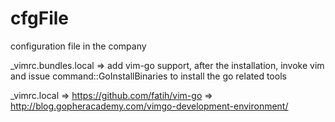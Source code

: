 cfgFile
=======

configuration file in the company

_vimrc.bundles.local
=> add vim-go support, after the installation,
invoke vim and issue command::GoInstallBinaries
to install the go related tools

_vimrc.local
=> https://github.com/fatih/vim-go
=> http://blog.gopheracademy.com/vimgo-development-environment/

